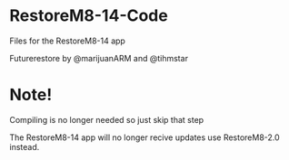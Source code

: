 # RestoreM8-14-Code

Files for the RestoreM8-14 app

Futurerestore by @marijuanARM and @tihmstar

# Note!

Compiling is no longer needed so just skip that step

The RestoreM8-14 app will no longer recive updates use RestoreM8-2.0 instead. 

